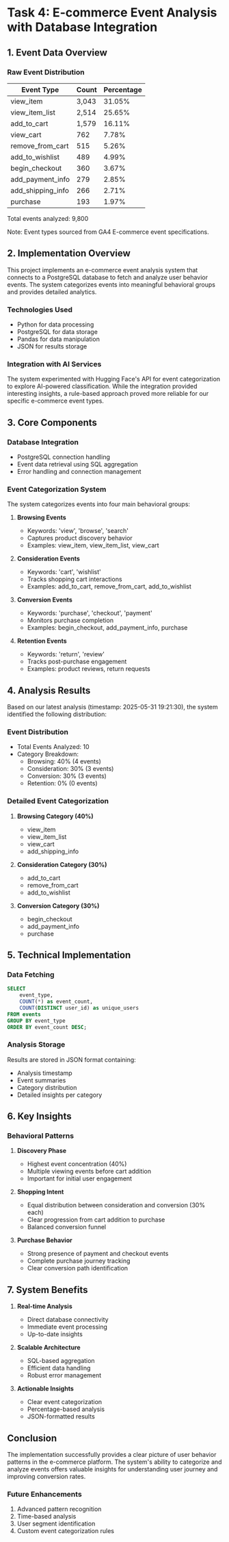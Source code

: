 # Task 4: E-commerce Event Analysis with Database Integration

## 1. Event Data Overview

### Raw Event Distribution
| Event Type          | Count | Percentage |
|---------------------|-------|------------|
| view_item          | 3,043 | 31.05% |
| view_item_list     | 2,514 | 25.65% |
| add_to_cart        | 1,579 | 16.11% |
| view_cart          | 762  | 7.78%  |
| remove_from_cart   | 515  | 5.26%  |
| add_to_wishlist    | 489  | 4.99%  |
| begin_checkout     | 360  | 3.67%  |
| add_payment_info   | 279  | 2.85%  |
| add_shipping_info  | 266  | 2.71%  |
| purchase           | 193  | 1.97%  |

Total events analyzed: 9,800

Note: Event types sourced from GA4 E-commerce event specifications.

## 2. Implementation Overview

This project implements an e-commerce event analysis system that connects to a PostgreSQL database to fetch and analyze user behavior events. The system categorizes events into meaningful behavioral groups and provides detailed analytics.

### Technologies Used
- Python for data processing
- PostgreSQL for data storage
- Pandas for data manipulation
- JSON for results storage

### Integration with AI Services
The system experimented with Hugging Face's API for event categorization to explore AI-powered classification. While the integration provided interesting insights, a rule-based approach proved more reliable for our specific e-commerce event types.

## 3. Core Components

### Database Integration
- PostgreSQL connection handling
- Event data retrieval using SQL aggregation
- Error handling and connection management

### Event Categorization System
The system categorizes events into four main behavioral groups:

1. **Browsing Events**
   - Keywords: 'view', 'browse', 'search'
   - Captures product discovery behavior
   - Examples: view_item, view_item_list, view_cart

2. **Consideration Events**
   - Keywords: 'cart', 'wishlist'
   - Tracks shopping cart interactions
   - Examples: add_to_cart, remove_from_cart, add_to_wishlist

3. **Conversion Events**
   - Keywords: 'purchase', 'checkout', 'payment'
   - Monitors purchase completion
   - Examples: begin_checkout, add_payment_info, purchase

4. **Retention Events**
   - Keywords: 'return', 'review'
   - Tracks post-purchase engagement
   - Examples: product reviews, return requests

## 4. Analysis Results

Based on our latest analysis (timestamp: 2025-05-31 19:21:30), the system identified the following distribution:

### Event Distribution
- Total Events Analyzed: 10
- Category Breakdown:
  - Browsing: 40% (4 events)
  - Consideration: 30% (3 events)
  - Conversion: 30% (3 events)
  - Retention: 0% (0 events)

### Detailed Event Categorization

1. **Browsing Category (40%)**
   - view_item
   - view_item_list
   - view_cart
   - add_shipping_info

2. **Consideration Category (30%)**
   - add_to_cart
   - remove_from_cart
   - add_to_wishlist

3. **Conversion Category (30%)**
   - begin_checkout
   - add_payment_info
   - purchase

## 5. Technical Implementation

### Data Fetching
```sql
SELECT 
    event_type,
    COUNT(*) as event_count,
    COUNT(DISTINCT user_id) as unique_users
FROM events 
GROUP BY event_type
ORDER BY event_count DESC;
```

### Analysis Storage
Results are stored in JSON format containing:
- Analysis timestamp
- Event summaries
- Category distribution
- Detailed insights per category

## 6. Key Insights

### Behavioral Patterns
1. **Discovery Phase**
   - Highest event concentration (40%)
   - Multiple viewing events before cart addition
   - Important for initial user engagement

2. **Shopping Intent**
   - Equal distribution between consideration and conversion (30% each)
   - Clear progression from cart addition to purchase
   - Balanced conversion funnel

3. **Purchase Behavior**
   - Strong presence of payment and checkout events
   - Complete purchase journey tracking
   - Clear conversion path identification

## 7. System Benefits

1. **Real-time Analysis**
   - Direct database connectivity
   - Immediate event processing
   - Up-to-date insights

2. **Scalable Architecture**
   - SQL-based aggregation
   - Efficient data handling
   - Robust error management

3. **Actionable Insights**
   - Clear event categorization
   - Percentage-based analysis
   - JSON-formatted results

## Conclusion

The implementation successfully provides a clear picture of user behavior patterns in the e-commerce platform. The system's ability to categorize and analyze events offers valuable insights for understanding user journey and improving conversion rates.

### Future Enhancements
1. Advanced pattern recognition
2. Time-based analysis
3. User segment identification
4. Custom event categorization rules
